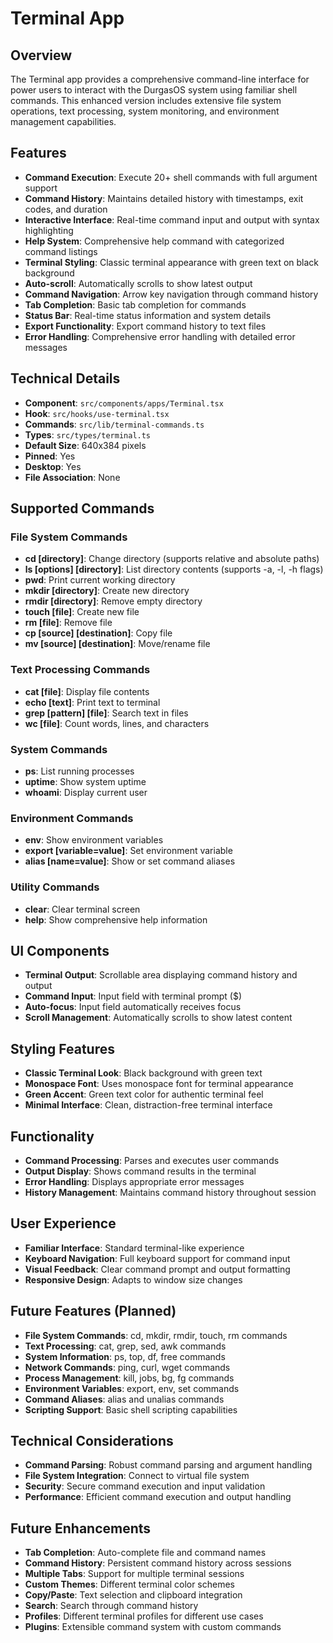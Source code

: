 # Terminal App

## Overview

The Terminal app provides a comprehensive command-line interface for power users to interact with the DurgasOS system using familiar shell commands. This enhanced version includes extensive file system operations, text processing, system monitoring, and environment management capabilities.

## Features

- **Command Execution**: Execute 20+ shell commands with full argument support
- **Command History**: Maintains detailed history with timestamps, exit codes, and duration
- **Interactive Interface**: Real-time command input and output with syntax highlighting
- **Help System**: Comprehensive help command with categorized command listings
- **Terminal Styling**: Classic terminal appearance with green text on black background
- **Auto-scroll**: Automatically scrolls to show latest output
- **Command Navigation**: Arrow key navigation through command history
- **Tab Completion**: Basic tab completion for commands
- **Status Bar**: Real-time status information and system details
- **Export Functionality**: Export command history to text files
- **Error Handling**: Comprehensive error handling with detailed error messages

## Technical Details

- **Component**: `src/components/apps/Terminal.tsx`
- **Hook**: `src/hooks/use-terminal.tsx`
- **Commands**: `src/lib/terminal-commands.ts`
- **Types**: `src/types/terminal.ts`
- **Default Size**: 640x384 pixels
- **Pinned**: Yes
- **Desktop**: Yes
- **File Association**: None

## Supported Commands

### File System Commands

- **cd [directory]**: Change directory (supports relative and absolute paths)
- **ls [options] [directory]**: List directory contents (supports -a, -l, -h flags)
- **pwd**: Print current working directory
- **mkdir [directory]**: Create new directory
- **rmdir [directory]**: Remove empty directory
- **touch [file]**: Create new file
- **rm [file]**: Remove file
- **cp [source] [destination]**: Copy file
- **mv [source] [destination]**: Move/rename file

### Text Processing Commands

- **cat [file]**: Display file contents
- **echo [text]**: Print text to terminal
- **grep [pattern] [file]**: Search text in files
- **wc [file]**: Count words, lines, and characters

### System Commands

- **ps**: List running processes
- **uptime**: Show system uptime
- **whoami**: Display current user

### Environment Commands

- **env**: Show environment variables
- **export [variable=value]**: Set environment variable
- **alias [name=value]**: Show or set command aliases

### Utility Commands

- **clear**: Clear terminal screen
- **help**: Show comprehensive help information

## UI Components

- **Terminal Output**: Scrollable area displaying command history and output
- **Command Input**: Input field with terminal prompt ($)
- **Auto-focus**: Input field automatically receives focus
- **Scroll Management**: Automatically scrolls to show latest content

## Styling Features

- **Classic Terminal Look**: Black background with green text
- **Monospace Font**: Uses monospace font for terminal appearance
- **Green Accent**: Green text color for authentic terminal feel
- **Minimal Interface**: Clean, distraction-free terminal interface

## Functionality

- **Command Processing**: Parses and executes user commands
- **Output Display**: Shows command results in the terminal
- **Error Handling**: Displays appropriate error messages
- **History Management**: Maintains command history throughout session

## User Experience

- **Familiar Interface**: Standard terminal-like experience
- **Keyboard Navigation**: Full keyboard support for command input
- **Visual Feedback**: Clear command prompt and output formatting
- **Responsive Design**: Adapts to window size changes

## Future Features (Planned)

- **File System Commands**: cd, mkdir, rmdir, touch, rm commands
- **Text Processing**: cat, grep, sed, awk commands
- **System Information**: ps, top, df, free commands
- **Network Commands**: ping, curl, wget commands
- **Process Management**: kill, jobs, bg, fg commands
- **Environment Variables**: export, env, set commands
- **Command Aliases**: alias and unalias commands
- **Scripting Support**: Basic shell scripting capabilities

## Technical Considerations

- **Command Parsing**: Robust command parsing and argument handling
- **File System Integration**: Connect to virtual file system
- **Security**: Secure command execution and input validation
- **Performance**: Efficient command execution and output handling

## Future Enhancements

- **Tab Completion**: Auto-complete file and command names
- **Command History**: Persistent command history across sessions
- **Multiple Tabs**: Support for multiple terminal sessions
- **Custom Themes**: Different terminal color schemes
- **Copy/Paste**: Text selection and clipboard integration
- **Search**: Search through command history
- **Profiles**: Different terminal profiles for different use cases
- **Plugins**: Extensible command system with custom commands
